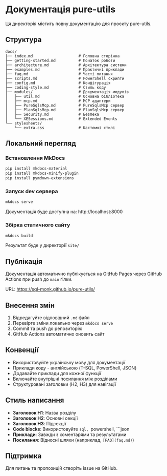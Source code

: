 # Документація pure-utils

Ця директорія містить повну документацію для проєкту pure-utils.

## Структура

```
docs/
├── index.md                    # Головна сторінка
├── getting-started.md          # Початок роботи
├── architecture.md             # Архітектура системи
├── examples.md                 # Практичні приклади
├── faq.md                      # Часті питання
├── scripts.md                  # PowerShell скрипти
├── config.md                   # Конфігурація
├── coding-style.md             # Стиль коду
├── modules/                    # Документація модулів
│   ├── util.md                 # Основна бібліотека
│   ├── mcp.md                  # MCP адаптери
│   ├── PureSqlsMcp.md          # PureSqlsMcp сервер
│   ├── PlanSqlsMcp.md          # PlanSqlsMcp сервер
│   ├── Security.md             # Безпека
│   └── XESessions.md           # Extended Events
└── stylesheets/
    └── extra.css               # Кастомні стилі
```

## Локальний перегляд

### Встановлення MkDocs

```bash
pip install mkdocs-material
pip install mkdocs-minify-plugin
pip install pymdown-extensions
```

### Запуск dev сервера

```bash
mkdocs serve
```

Документація буде доступна на: http://localhost:8000

### Збірка статичного сайту

```bash
mkdocs build
```

Результат буде у директорії `site/`

## Публікація

Документація автоматично публікується на GitHub Pages через GitHub Actions при push до `main` гілки.

URL: https://sql-monk.github.io/pure-utils/

## Внесення змін

1. Відредагуйте відповідний `.md` файл
2. Перевірте зміни локально через `mkdocs serve`
3. Commit та push до репозиторію
4. GitHub Actions автоматично оновить сайт

## Конвенції

- Використовуйте українську мову для документації
- Приклади коду - англійською (T-SQL, PowerShell, JSON)
- Додавайте приклади для кожної функції
- Включайте внутрішні посилання між розділами
- Структуровані заголовки (H2, H3) для навігації

## Стиль написання

- **Заголовок H1**: Назва розділу
- **Заголовок H2**: Основні секції
- **Заголовок H3**: Підсекції
- **Code blocks**: Використовуйте ```sql, ```powershell, ```json
- **Приклади**: Завжди з коментарями та результатами
- **Посилання**: Відносні шляхи (наприклад, `[FAQ](faq.md)`)

## Підтримка

Для питань та пропозицій створіть issue на GitHub.
